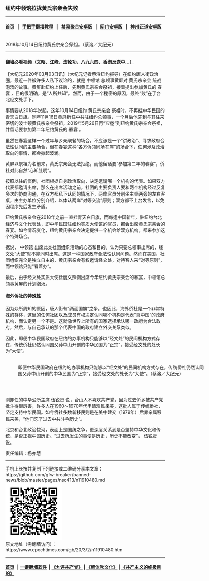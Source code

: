 ### 纽约中领馆拉拢黄氏宗亲会失败
------------------------

#### [首页](https://github.com/gfw-breaker/banned-news/blob/master/README.md) &nbsp;&nbsp;|&nbsp;&nbsp; [手把手翻墙教程](https://github.com/gfw-breaker/guides/wiki) &nbsp;&nbsp;|&nbsp;&nbsp; [禁闻聚合安卓版](https://github.com/gfw-breaker/bn-android) &nbsp;&nbsp;|&nbsp;&nbsp; [网门安卓版](https://github.com/oGate2/oGate) &nbsp;&nbsp;|&nbsp;&nbsp; [神州正道安卓版](https://github.com/SzzdOgate/update) 



<div><img alt="" class="aligncenter wp-post-image" src="https://i.epochtimes.com/assets/uploads/2020/03/128693-600x400.jpg"/>
<div class="red16 caption">
 2018年10月14日纽约黄氏宗亲会祭祖。（蔡溶／大纪元）
</div>
</div><hr/>

#### [翻墙必看视频（文昭、江峰、法轮功、八九六四、香港反送中...）](https://github.com/gfw-breaker/banned-news/blob/master/pages/link3.md)

<div><p>
 【大纪元2020年03月03日讯】（大纪元记者蔡溶纽约报导）在纽约唐人街政治圈，最近一件被许多人私下议论的，就是
 <ok href="https://www.epochtimes.com/gb/tag/%E4%B8%AD%E9%A2%86%E9%A6%86.html">
  中领馆
 </ok>
 总领事黄屏对
 <ok href="https://www.epochtimes.com/gb/tag/%E9%BB%84%E6%B0%8F%E5%AE%97%E4%BA%B2%E4%BC%9A.html">
  黄氏宗亲会
 </ok>
 统战泡汤的故事。黄屏赴纽约上任后，先到黄氏宗亲会祭祖，接着提出参加黄氏的
 <ok href="https://www.epochtimes.com/gb/tag/%E6%98%A5%E5%AE%B4.html">
  春宴
 </ok>
 ，目的很明确，是“人所共知”。然而，由于一个秘密的原因，最终“败”在了台北经文处手下。
</p>
<p>
 事情要从2018年说起，这年10月14日纽约
 <ok href="https://www.epochtimes.com/gb/tag/%E9%BB%84%E6%B0%8F%E5%AE%97%E4%BA%B2%E4%BC%9A.html">
  黄氏宗亲会
 </ok>
 祭祖时，不再挂中华民国的青天白日旗。同年11月16日黄屏新任中共驻纽约总领事，一个月后他先到与其往来密切的波士顿黄氏宗亲会祭祖，2019年5月26日再“应邀”到纽约黄氏宗亲会祭祖，并留话要参加第二年纽约黄氏的
 <ok href="https://www.epochtimes.com/gb/tag/%E6%98%A5%E5%AE%B4.html">
  春宴
 </ok>
 。
</p>
<p>
 虽然在春宴这样一个过年与乡亲聚餐的场合，不应该是一个“讲政治”、寻求政府合法性认同的主要场合，但在春宴这种“各方侨领同场在座”的场合下，任何涉及政治取向的事情，都会掀起波澜。
</p>
<p>
 黄屏以祭祖为名前来，黄氏宗亲会无法拒绝，而他留话要“参加第二年的春宴”，侨社对此自然“心知肚明”。
</p>
<p>
 按照以往的惯例，社团根据自身政治取向，决定邀请哪一个机构的代表。如果双方代表都邀请出席，那么在出席活动之前，社团的主要负责人要和两个机构经过反复多次的协商沟通，在双方都私下认同的情况下，两岸官员分别坐主桌两旁的左右客桌，由主办单位分别介绍，以体认两岸“对等交流”原则；双方都不上台发言，以免因程序先后发生矛盾。
</p>
<p>
 纽约黄氏宗亲会在2018年之前一直挂青天白日旗，而每逢中国新年，驻纽约台北经济与文化代表处，即中华民国驻纽约实质大使馆的官员，都会出席黄氏宗亲会的春宴。如今情况变化，纽约黄氏宗亲会决定提供一个机会给双方机构，都来参加这个特殊场合。
</p>
<p>
 据说，
 <ok href="https://www.epochtimes.com/gb/tag/%E4%B8%AD%E9%A2%86%E9%A6%86.html">
  中领馆
 </ok>
 出席此类社团组织活动的心态和目的，认为只要总领事出席的，经文处“大使”就不能同时出席。这是一种国家政府合法性认同问题。然而在美国，社团组织完全是独立自主的，黄氏宗亲会有权邀请经文处，对待客人采“对等原则”，而中领馆只能“看着办”。
</p>
<p>
 最后，由于经文处实质大使徐丽文照例出席今年纽约黄氏宗亲会的春宴，中领馆总领事黄屏的计划泡汤。
</p>
<h4>
 海外侨社的特殊性
</h4>
<p>
 因为众所周知的原因，唐人街有“两面国旗”之争。也因此，海外侨社是一个非常特殊的群体，这里的任何社团以及成员有权决定认同哪个机构是代表“真中国”的政府机构，而认定另一个不是。这就像世界上所有的国家选择承认哪一政府为合法政府，然后，与自己承认的那个代表中国的政府建立外交关系类似。
</p>
<p>
 因此，即便中华民国政府在纽约的办事机构只能够以“经文处”的民间机构方式存在，传统侨社仍然认同国父孙中山开创的中华民国为“正宗”，接受经文处的处长为“大使”。
</p>
<figure class="wp-caption aligncenter" id="attachment_11910521" style="width: 600px">
 <ok href="http://i.epochtimes.com/assets/uploads/2020/03/IMG_8087.jpg">
  <img alt="" class="size-large wp-image-11910521" src="http://i.epochtimes.com/assets/uploads/2020/03/IMG_8087-600x450.jpg"/>
 </ok>
 <br/><figcaption class="wp-caption-text">
  即便中华民国政府在纽约的办事机构只能够以“经文处”的民间机构方式存在，传统侨社仍然认同国父孙中山开创的中华民国为“正宗”，接受经文处的处长为“大使”。（蔡溶／大纪元）
 </figcaption><br/>
</figure><br/>
<p>
 刚卸任的中华公所主席
 <ok href="https://www.epochtimes.com/gb/tag/%E4%BC%8D%E9%94%90%E8%B4%A4.html">
  伍锐贤
 </ok>
 说，台山人不喜欢共产党，因为过去侨乡被共产党批斗得很厉害，许多人在1960～1970年代申请难民来美，这批人属于传统侨社，坚定支持中华民国。如今侨社多数新移民则是在美中建交（1979年）后靠亲属移民来美，“他们忘了过去中共斗争历史”。
</p>
<p>
 北京和台北政治拔河，表面上是国统之争，更深层关系到是否坚持中华文化和传统、是否正视中国历史。“过去所发生的事便是历史，历史不能改变”，
 <ok href="https://www.epochtimes.com/gb/tag/%E4%BC%8D%E9%94%90%E8%B4%A4.html">
  伍锐贤
 </ok>
 说。
</p>
<p>
 责任编辑：杨亦慧
</p>
</div>
<hr/>
手机上长按并复制下列链接或二维码分享本文章：<br/>
https://github.com/gfw-breaker/banned-news/blob/master/pages/nsc413/n11910480.md <br/>
<a href='https://github.com/gfw-breaker/banned-news/blob/master/pages/nsc413/n11910480.md'><img src='https://github.com/gfw-breaker/banned-news/blob/master/pages/nsc413/n11910480.md.png'/></a> <br/>
原文地址（需翻墙访问）：https://www.epochtimes.com/gb/20/3/2/n11910480.htm


------------------------
#### [首页](https://github.com/gfw-breaker/banned-news/blob/master/README.md) &nbsp;|&nbsp; [一键翻墙软件](https://github.com/gfw-breaker/nogfw/blob/master/README.md) &nbsp;| [《九评共产党》](https://github.com/gfw-breaker/9ping.md/blob/master/README.md#九评之一评共产党是什么) | [《解体党文化》](https://github.com/gfw-breaker/jtdwh.md/blob/master/README.md) | [《共产主义的终极目的》](https://github.com/gfw-breaker/gczydzjmd.md/blob/master/README.md)


<img src='http://gfw-breaker.win/banned-news/pages/nsc413/n11910480.md' width='0px' height='0px'/>